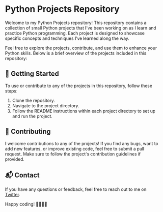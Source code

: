 # Python Projects Repository

Welcome to my Python Projects repository! This repository contains a collection of small Python projects that I've been working on as I learn and practice Python programming. Each project is designed to showcase specific concepts and techniques I've learned along the way.

Feel free to explore the projects, contribute, and use them to enhance your Python skills. Below is a brief overview of the projects included in this repository:


## 🚀 Getting Started

To use or contribute to any of the projects in this repository, follow these steps:

1. Clone the repository.
2. Navigate to the project directory.
3. Follow the README instructions within each project directory to set up and run the project.

## 🤝 Contributing

I welcome contributions to any of the projects! If you find any bugs, want to add new features, or improve existing code, feel free to submit a pull request. Make sure to follow the project's contribution guidelines if provided.

## 📬 Contact

If you have any questions or feedback, feel free to reach out to me on [Twitter](https://twitter.com/AkashDev2310).

Happy coding! 👩‍💻👨‍💻
